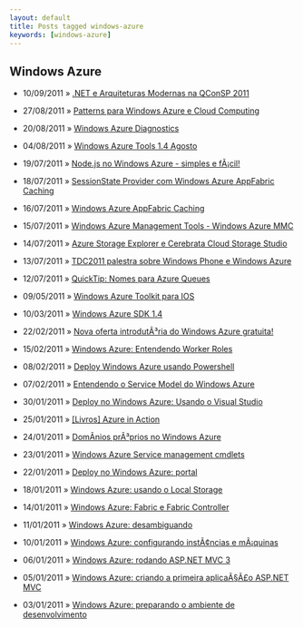 ```yaml
---
layout: default
title: Posts tagged windows-azure
keywords: [windows-azure]
---
```

<h2 class="category">Windows Azure</h2>
<ul class="posts">
<li>
<p>
<span class="date">10/09/2011</span> &raquo;
<a href="/blog/net-e-arquiteturas-modernas-na-qconsp-2011">.NET e Arquiteturas Modernas na QConSP 2011</a>
</p>
</li>
<li>
<p>
<span class="date">27/08/2011</span> &raquo;
<a href="/blog/patterns-para-windows-azure-e-cloud-computing">Patterns para Windows Azure e Cloud Computing</a>
</p>
</li>
<li>
<p>
<span class="date">20/08/2011</span> &raquo;
<a href="/blog/windows-azure-diagnostics">Windows Azure Diagnostics</a>
</p>
</li>
<li>
<p>
<span class="date">04/08/2011</span> &raquo;
<a href="/blog/windows-azure-tools-1-4-agosto">Windows Azure Tools 1.4 Agosto</a>
</p>
</li>
<li>
<p>
<span class="date">19/07/2011</span> &raquo;
<a href="/blog/node-js-no-windows-azure-simples-e-facil">Node.js no Windows Azure - simples e fÃ¡cil!</a>
</p>
</li>
<li>
<p>
<span class="date">18/07/2011</span> &raquo;
<a href="/blog/sessionstate-provider-com-windows-azure-appfabric-caching">SessionState Provider com Windows Azure AppFabric Caching</a>
</p>
</li>
<li>
<p>
<span class="date">16/07/2011</span> &raquo;
<a href="/blog/windows-azure-appfabric-caching">Windows Azure AppFabric Caching</a>
</p>
</li>
<li>
<p>
<span class="date">15/07/2011</span> &raquo;
<a href="/blog/windows-azure-management-tools-windows-azure-mmc">Windows Azure Management Tools - Windows Azure MMC</a>
</p>
</li>
<li>
<p>
<span class="date">14/07/2011</span> &raquo;
<a href="/blog/azure-storage-explorer-e-cerebrata-cloud-storage-studio">Azure Storage Explorer e Cerebrata Cloud Storage Studio</a>
</p>
</li>
<li>
<p>
<span class="date">13/07/2011</span> &raquo;
<a href="/blog/tdc2011-palestra-sobre-windows-phone-e-windows-azure">TDC2011 palestra sobre Windows Phone e Windows Azure</a>
</p>
</li>
<li>
<p>
<span class="date">12/07/2011</span> &raquo;
<a href="/blog/quicktip-nomes-par-azure-queues">QuickTip: Nomes para Azure Queues</a>
</p>
</li>
<li>
<p>
<span class="date">09/05/2011</span> &raquo;
<a href="/blog/windows-azure-toolkit-para-ios">Windows Azure Toolkit para IOS</a>
</p>
</li>
<li>
<p>
<span class="date">10/03/2011</span> &raquo;
<a href="/blog/windows-azure-sdk-1-4">Windows Azure SDK 1.4 </a>
</p>
</li>
<li>
<p>
<span class="date">22/02/2011</span> &raquo;
<a href="/blog/nova-oferta-introdutoria-do-windows-azure-gratuita">Nova oferta introdutÃ³ria do Windows Azure gratuita!</a>
</p>
</li>
<li>
<p>
<span class="date">15/02/2011</span> &raquo;
<a href="/blog/windows-azure-entendendo-worker-roles">Windows Azure: Entendendo Worker Roles</a>
</p>
</li>
<li>
<p>
<span class="date">08/02/2011</span> &raquo;
<a href="/blog/deploy-windows-azure-usando-powershell">Deploy Windows Azure usando Powershell</a>
</p>
</li>
<li>
<p>
<span class="date">07/02/2011</span> &raquo;
<a href="/blog/entendendo-o-service-model-do-windows-azure">Entendendo o Service Model do Windows Azure</a>
</p>
</li>
<li>
<p>
<span class="date">30/01/2011</span> &raquo;
<a href="/blog/deploy-no-windows-azure-usando-visual-studio">Deploy no Windows Azure: Usando o Visual Studio</a>
</p>
</li>
<li>
<p>
<span class="date">25/01/2011</span> &raquo;
<a href="/blog/livros-azure-in-action">[Livros] Azure in Action</a>
</p>
</li>
<li>
<p>
<span class="date">24/01/2011</span> &raquo;
<a href="/blog/dominios-proprios-no-windows-azure">DomÃ­nios prÃ³prios no Windows Azure</a>
</p>
</li>
<li>
<p>
<span class="date">23/01/2011</span> &raquo;
<a href="/blog/windows-azure-service-management-cmdlets">Windows Azure Service management cmdlets</a>
</p>
</li>
<li>
<p>
<span class="date">22/01/2011</span> &raquo;
<a href="/blog/deploy-no-windows-azure-portal">Deploy no Windows Azure: portal</a>
</p>
</li>
<li>
<p>
<span class="date">18/01/2011</span> &raquo;
<a href="/blog/windows-azure-usando-local-storage">Windows Azure: usando o Local Storage</a>
</p>
</li>
<li>
<p>
<span class="date">14/01/2011</span> &raquo;
<a href="/blog/windows-azure-fabric-e-fabric-controller">Windows Azure: Fabric e Fabric Controller</a>
</p>
</li>
<li>
<p>
<span class="date">11/01/2011</span> &raquo;
<a href="/blog/windows-azure-desambiguando">Windows Azure: desambiguando</a>
</p>
</li>
<li>
<p>
<span class="date">10/01/2011</span> &raquo;
<a href="/blog/windows-azure-configurando-instancias-e-maquinas">Windows Azure: configurando instÃ¢ncias e mÃ¡quinas</a>
</p>
</li>
<li>
<p>
<span class="date">06/01/2011</span> &raquo;
<a href="/blog/windows-azure-rodando-asp-net-mvc-3">Windows Azure: rodando ASP.NET MVC 3</a>
</p>
</li>
<li>
<p>
<span class="date">05/01/2011</span> &raquo;
<a href="/blog/windows-azure-criando-a-primeira-aplicacao-asp-net-mvc">Windows Azure: criando a primeira aplicaÃ§Ã£o ASP.NET MVC</a>
</p>
</li>
<li>
<p>
<span class="date">03/01/2011</span> &raquo;
<a href="/blog/windows-azure-preparando-o-ambiente-de-desenvolvimento">Windows Azure: preparando o ambiente de desenvolvimento</a>
</p>
</li>
</ul>
